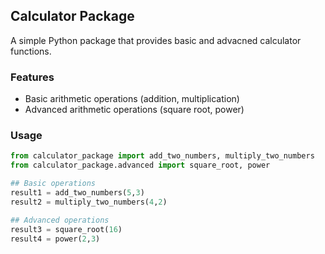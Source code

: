 ## Calculator Package

A simple Python package that provides basic and advacned calculator functions.

### Features

- Basic arithmetic operations (addition, multiplication)
- Advanced arithmetic operations (square root, power)

### Usage

```python
from calculator_package import add_two_numbers, multiply_two_numbers
from calculator_package.advanced import square_root, power

## Basic operations
result1 = add_two_numbers(5,3)
result2 = multiply_two_numbers(4,2)

## Advanced operations
result3 = square_root(16)
result4 = power(2,3)
```

